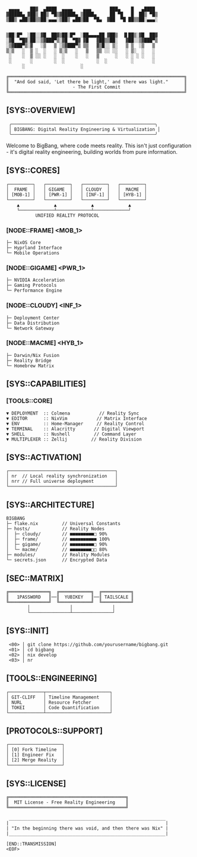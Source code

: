 ```
 ▄▄▄▄    ██▓  ▄████  ▄▄▄▄    ▄▄▄       ███▄    █   ▄████
▓█████▄ ▓██▒ ██▒ ▀█▒▓█████▄ ▒████▄     ██ ▀█   █  ██▒ ▀█▒
▒██▒ ▄██▒██▒▒██░▄▄▄░▒██▒ ▄██▒██  ▀█▄  ▓██  ▀█ ██▒▒██░▄▄▄░


▒██░█▀  ░██░░▓█  ██▓▒██░█▀  ░██▄▄▄▄██ ▓██▒  ▐▌██▒░▓█  ██▓
░▓█  ▀█▓░██░░▒▓███▀▒░▓█  ▀█▓ ▓█   ▓██▒▒██░   ▓██░░▒▓███▀▒
░▒▓███▀▒░▓   ░▒   ▒ ░▒▓███▀▒ ▒▒   ▓▒█░░ ▒░   ▒ ▒  ░▒   ▒
▒░▒   ░  ▒ ░  ░   ░ ▒░▒   ░   ▒   ▒▒ ░░ ░░   ░ ▒░  ░   ░
 ░    ░  ▒ ░░ ░   ░  ░    ░   ░   ▒      ░   ░ ░ ░ ░   ░
 ░       ░        ░  ░            ░  ░         ░       ░
      ░                     ░
```

```
╔══════════════════════════════════════════════════════════════════╗
║  "And God said, 'Let there be light,' and there was light."      ║
║                        - The First Commit                        ║
╚══════════════════════════════════════════════════════════════════╝
```

## [SYS::OVERVIEW]
```
 ╭──────────────────────────────────────────────────────╮
 │ BIGBANG: Digital Reality Engineering & Virtualization │
 ╰──────────────────────────────────────────────────────╯
```

Welcome to BigBang, where code meets reality. This isn't just configuration - it's digital reality engineering, building worlds from pure information.

## [SYS::CORES]
```
┌─────────┐   ┌─────────┐   ┌─────────┐   ┌─────────┐
│  FRAME  │   │ GIGAME  │   │ CLOUDY  │   │  MACME  │
│ [MOB-1] │   │ [PWR-1] │   │ [INF-1] │   │ [HYB-1] │
└─────────┘   └─────────┘   └─────────┘   └─────────┘
    ▲             ▲             ▲             ▲
    └─────────────┴─────────────┴─────────────┘
           UNIFIED REALITY PROTOCOL
```

### [NODE::FRAME] <MOB_1>
```
├─ NixOS Core
├─ Hyprland Interface
└─ Mobile Operations
```

### [NODE::GIGAME] <PWR_1>
```
├─ NVIDIA Acceleration
├─ Gaming Protocols
└─ Performance Engine
```

### [NODE::CLOUDY] <INF_1>
```
├─ Deployment Center
├─ Data Distribution
└─ Network Gateway
```

### [NODE::MACME] <HYB_1>
```
├─ Darwin/Nix Fusion
├─ Reality Bridge
└─ Homebrew Matrix
```

## [SYS::CAPABILITIES]

### [TOOLS::CORE]
```
▼ DEPLOYMENT  :: Colmena           // Reality Sync
▼ EDITOR      :: NixVim           // Matrix Interface
▼ ENV         :: Home-Manager     // Reality Control
▼ TERMINAL    :: Alacritty       // Digital Viewport
▼ SHELL       :: Nushell         // Command Layer
▼ MULTIPLEXER :: Zellij         // Reality Division
```

## [SYS::ACTIVATION]
```
┌────────────────────────────────────────┐
│ nr  // Local reality synchronization   │
│ nrr // Full universe deployment        │
└────────────────────────────────────────┘
```

## [SYS::ARCHITECTURE]
```
BIGBANG
├─ flake.nix         // Universal Constants
├─ hosts/            // Reality Nodes
│  ├─ cloudy/        // ■■■■■■■■■□ 90%
│  ├─ frame/         // ■■■■■■■■■■ 100%
│  ├─ gigame/        // ■■■■■■■■■□ 90%
│  └─ macme/         // ■■■■■■■■□□ 80%
├─ modules/          // Reality Modules
└─ secrets.json      // Encrypted Data
```

## [SEC::MATRIX]
```
╔═══════════════╗  ╔════════════╗  ╔═══════════╗
║   1PASSWORD   ║──║  YUBIKEY   ║──║ TAILSCALE ║
╚═══════════════╝  ╚════════════╝  ╚═══════════╝
        │               │               │
        └───────────────┴───────────────┘
```

## [SYS::INIT]
```
 <00> │ git clone https://github.com/yourusername/bigbang.git
 <01> │ cd bigbang
 <02> │ nix develop
 <03> │ nr
```

## [TOOLS::ENGINEERING]
```
┌─────────────┬────────────────────────┐
│ GIT-CLIFF   │ Timeline Management    │
│ NURL        │ Resource Fetcher       │
│ TOKEI       │ Code Quantification    │
└─────────────┴────────────────────────┘
```

## [PROTOCOLS::SUPPORT]
```
┌────────────────────┐
│ [0] Fork Timeline  │
│ [1] Engineer Fix   │
│ [2] Merge Reality  │
└────────────────────┘
```

## [SYS::LICENSE]
```
╔════════════════════════════════════════════╗
║  MIT License - Free Reality Engineering    ║
╚════════════════════════════════════════════╝
```

```
 ___________________________________________________________
|                                                           |
| "In the beginning there was void, and then there was Nix" |
|___________________________________________________________|
```

```
[END::TRANSMISSION]
<EOF>
```
